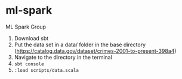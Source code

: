 # ml-spark
ML Spark Group

1. Download sbt
2. Put the data set in a data/ folder in the base directory (https://catalog.data.gov/dataset/crimes-2001-to-present-398a4)
3. Navigate to the directory in the terminal
4. `sbt console`
5. `:load scripts/data.scala`
